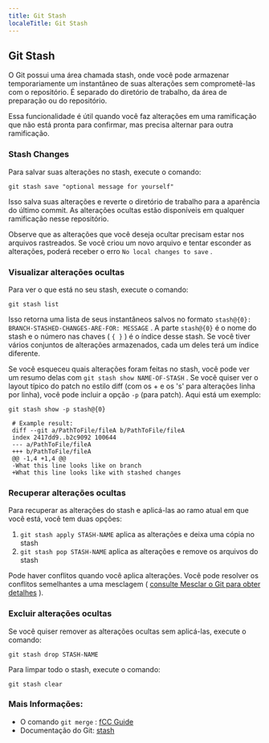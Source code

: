 ```yaml
---
title: Git Stash
localeTitle: Git Stash
---
```

## Git Stash

O Git possui uma área chamada stash, onde você pode armazenar temporariamente um instantâneo de suas alterações sem comprometê-las com o repositório. É separado do diretório de trabalho, da área de preparação ou do repositório.

Essa funcionalidade é útil quando você faz alterações em uma ramificação que não está pronta para confirmar, mas precisa alternar para outra ramificação.

### Stash Changes

Para salvar suas alterações no stash, execute o comando:

```shell
git stash save "optional message for yourself" 
```

Isso salva suas alterações e reverte o diretório de trabalho para a aparência do último commit. As alterações ocultas estão disponíveis em qualquer ramificação nesse repositório.

Observe que as alterações que você deseja ocultar precisam estar nos arquivos rastreados. Se você criou um novo arquivo e tentar esconder as alterações, poderá receber o erro `No local changes to save` .

### Visualizar alterações ocultas

Para ver o que está no seu stash, execute o comando:

```shell
git stash list 
```

Isso retorna uma lista de seus instantâneos salvos no formato `stash@{0}: BRANCH-STASHED-CHANGES-ARE-FOR: MESSAGE` . A parte `stash@{0}` é o nome do stash e o número nas chaves ( `{ }` ) é o índice desse stash. Se você tiver vários conjuntos de alterações armazenados, cada um deles terá um índice diferente.

Se você esqueceu quais alterações foram feitas no stash, você pode ver um resumo delas com `git stash show NAME-OF-STASH` . Se você quiser ver o layout típico do patch no estilo diff (com os + e os 's' para alterações linha por linha), você pode incluir a opção `-p` (para patch). Aqui está um exemplo:

```shell
git stash show -p stash@{0} 
 
 # Example result: 
 diff --git a/PathToFile/fileA b/PathToFile/fileA 
 index 2417dd9..b2c9092 100644 
 --- a/PathToFile/fileA 
 +++ b/PathToFile/fileA 
 @@ -1,4 +1,4 @@ 
 -What this line looks like on branch 
 +What this line looks like with stashed changes 
```

### Recuperar alterações ocultas

Para recuperar as alterações do stash e aplicá-las ao ramo atual em que você está, você tem duas opções:

1.  `git stash apply STASH-NAME` aplica as alterações e deixa uma cópia no stash
2.  `git stash pop STASH-NAME` aplica as alterações e remove os arquivos do stash

Pode haver conflitos quando você aplica alterações. Você pode resolver os conflitos semelhantes a uma mesclagem ( [consulte Mesclar o Git para obter detalhes](https://guide.freecodecamp.org/git/git-merge/) ).

### Excluir alterações ocultas

Se você quiser remover as alterações ocultas sem aplicá-las, execute o comando:

```shell
git stash drop STASH-NAME 
```

Para limpar todo o stash, execute o comando:

```shell
git stash clear 
```

### Mais Informações:

*   O comando `git merge` : [fCC Guide](https://guide.freecodecamp.org/git/git-merge/)
*   Documentação do Git: [stash](https://git-scm.com/docs/git-stash)
